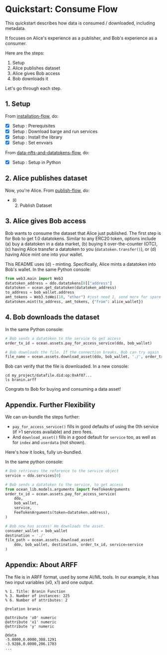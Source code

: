 <!--
Copyright 2022 Ocean Protocol Foundation
SPDX-License-Identifier: Apache-2.0
-->

# Quickstart: Consume Flow

This quickstart describes how data is consumed / downloaded, including metadata.

It focuses on Alice's experience as a publisher, and Bob's experience as a consumer.

Here are the steps:

1.  Setup
2.  Alice publishes dataset
3.  Alice gives Bob access
4.  Bob downloads it

Let's go through each step.

## 1. Setup

From [installation-flow](install.md), do:
- [x] Setup : Prerequisites
- [x] Setup : Download barge and run services
- [x] Setup : Install the library
- [x] Setup : Set envvars

From [data-nfts-and-datatokens-flow](data-nfts-and-datatokens-flow.md), do:
- [x] Setup : Setup in Python

## 2. Alice publishes dataset

Now, you're Alice. From [publish-flow](publish-flow.md), do:
- [x] 2. Publish Dataset

## 3. Alice gives Bob access

Bob wants to consume the dataset that Alice just published. The first step is for Bob to get 1.0 datatokens. Similar to any ERC20 token, options include (a) buy a datatoken in a data market, (b) buying it over-the-counter (OTC), (c) having Alice transfer a datatoken to you (`datatoken.transfer()`), or (d) having Alice mint one into your wallet.

This README uses (d) - minting. Specifically, Alice mints a datatoken into Bob's wallet. In the same Python console:
```python
from web3.main import Web3
datatoken_address = ddo.datatokens[0]["address"]
datatoken = ocean.get_datatoken(datatoken_address)
to_address = bob_wallet.address
amt_tokens = Web3.toWei(10, "ether") #just need 1, send more for spare
datatoken.mint(to_address, amt_tokens, {"from": alice_wallet})
```

## 4. Bob downloads the dataset

In the same Python console:
```python
# Bob sends a datatoken to the service to get access
order_tx_id = ocean.assets.pay_for_access_service(ddo, bob_wallet)

# Bob downloads the file. If the connection breaks, Bob can try again
file_name = ocean.assets.download_asset(ddo, bob_wallet, './', order_tx_id)
```

Bob can verify that the file is downloaded. In a new console:

```console
cd my_project/datafile.did:op:0xAf07...
ls branin.arff
```

Congrats to Bob for buying and consuming a data asset!


## Appendix. Further Flexibility

We can un-bundle the steps further:
- `pay_for_access_service()` fills in good defaults of using the 0th service (if >1 services available) and zero fees.
- And `download_asset()` fills in a good default for `service` too, as well as for `index` and `userdata` (not shown).

Here's how it looks, fully un-bundled.

In the same python console:
```python
# Bob retrieves the reference to the service object
service = ddo.services[0]

# Bob sends a datatoken to the service, to get access
from ocean_lib.models.arguments import FeeTokenArguments
order_tx_id = ocean.assets.pay_for_access_service(
    ddo,
    bob_wallet,
    service,
    FeeTokenArguments(token=datatoken.address),
)

# Bob now has access! He downloads the asset.
consumer_wallet = bob_wallet
destination = './'
file_path = ocean.assets.download_asset(
    ddo, bob_wallet, destination, order_tx_id, service=service
)
```

## Appendix: About ARFF

The file is in ARFF format, used by some AI/ML tools. In our example, it has two input variables (x0, x1) and one output.

```console
% 1. Title: Branin Function
% 3. Number of instances: 225
% 6. Number of attributes: 2

@relation branin

@attribute 'x0' numeric
@attribute 'x1' numeric
@attribute 'y' numeric

@data
-5.0000,0.0000,308.1291
-3.9286,0.0000,206.1783
...
```

